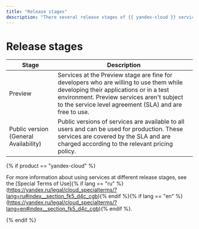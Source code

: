 ```yaml
---
title: "Release stages"
description: "There several release stages of {{ yandex-cloud }} services. Preview: Services at this stage are fine for developers who are willing to use them while developing their applications or in a test environment. Services can be used free of charge. No SLA applies. General Availability: Public versions of services are available to all users and can be used for production. Service usage is charged and covered by the SLA."
---
```


# Release stages

| Stage | Description |
----- | -----
| Preview | Services at the Preview stage are fine for developers who are willing to use them while developing their applications or in a test environment. Preview services aren't subject to the service level agreement (SLA) and are free to use. |
| Public version (General Availability) | Public versions of services are available to all users and can be used for production. These services are covered by the SLA and are charged according to the relevant pricing policy. |

{% if product == "yandex-cloud" %}

For more information about using services at different release stages, see the [Special Terms of Use]{% if lang == "ru" %}(https://yandex.ru/legal/cloud_specialterms/?lang=ru#index__section_fk5_d4c_cgb){% endif %}{% if lang == "en" %}(https://yandex.ru/legal/cloud_specialterms/?lang=en#index__section_fk5_d4c_cgb){% endif %}.

{% endif %}
